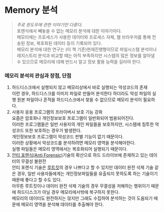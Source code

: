 # Memory 분석
>*주로 윈도우에 관한 이야기만 다룬다.*  
포렌식에서 빼놓을 수 없는 메모리 분석에 대한 이야기이다.  
메모리에는 프로세스가 사용한 데이터와 프로세스 자체, 웹 브라우저를 통해 전송된 정보, 복호화된 데이터 등이 기록되어 있다.  
메모리 분석에 대한 연구는 (이 책 기준)현재진행형이므로 파일시스템 분석이나 레지스트리 분석과 비교할 때는 아직 부족하지만 시스템의 많은 정보를 알아낼 수 있으므로 메모리에 대해 반드시 알고 정보 활용 능력을 길러야 한다.

### 메모리 분석의 관심과 장점, 단점
1. 하드디스크에서 실행되지 않고 메모리상에서 바로 실행되는 악성코드의 존재  
이런 경우, 하드디스크를 이미지 파일로 만들어 분석한다 하더라도 악성 파일의 실행 원본 파일이나 흔적을 하드디스크에서 찾을 수 없으므로 메모리 분석이 필요하다.
2. 사용자 응용 프로그램의 프라이버시 보호 기능 강화  
요즘은 암호화나 개인정보보호 프로그램이 일반화되어 범용되어진다.  
이러한 프로그램들은 일반 사용자의 개인 파일들을 보호하지만, 시스템에 침투한 악성코드 또한 보호하는 경우가 발생한다.   
개인정보보호 프로그램이 악성코드 판별 기능이 없기 때문이다.   
이러한 상황에서 악성코드를 분석하려면 메모리 영역을 분석해야한다.  
실행 파일들은 메모리 영역에서는 복호화되어 실행되기 때문이다.  
3. [안티 포렌식(Anti Forensic)](https://en.wikipedia.org/wiki/Anti-computer_forensics)기술의 확산으로 하드 드라이브에 존재하고 있는 데이터의 무결성 불완전  
안티 포렌식 기술은 [루트킷](https://ko.wikipedia.org/wiki/%EB%A3%A8%ED%8A%B8%ED%82%B7)의 경우 나쁘다고 할 수 있지만 데이터 완전 삭제 기술 같은 경우, 일반 사용자들에게는 개인정보파일들을 유출되지 못하도록 하는 기술이기 때문에 좋다고 할 수도 있다.  
아무튼 루트킷이나 데이터 완전 삭제 기술의 경우 무결성을 저해하는 행위이기 때문에 하드디스크가 아닐 경우 메모리에서밖에 복구하지 못한다.  
메모리의 데이터도 완전하지는 않지만 그래도 수집하여 분석하는 것이 도움되기 때문에 메모리 영역을 분석해 데이터를 추출해야 한다.  
